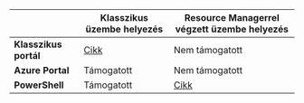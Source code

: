 |  | **Klasszikus üzembe helyezés**  |  **Resource Managerrel végzett üzembe helyezés**  |
|----------------------------------------|--------------|------------------------|
| **Klasszikus portál** | [Cikk](../articles/vpn-gateway/vpn-gateway-point-to-site-create.md) | Nem támogatott |
| **Azure Portal** |  Támogatott  |  Nem támogatott  |
| **PowerShell** | Támogatott | [Cikk](../articles/vpn-gateway/vpn-gateway-howto-point-to-site-rm-ps.md)|




<!--HONumber=Sep16_HO4-->


